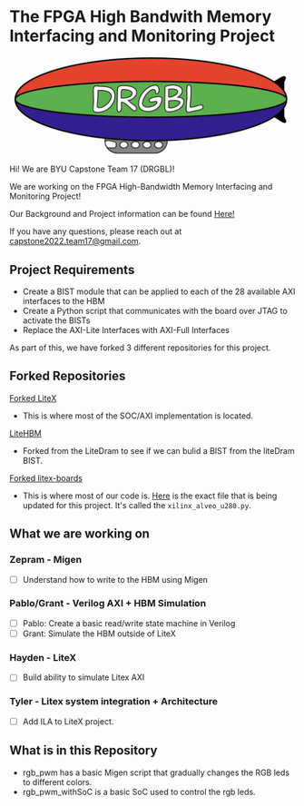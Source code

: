 # The FPGA High Bandwith Memory Interfacing and Monitoring Project

![DRGBL Logo](/docs/Photos/Drgbl_Logo.jpeg)

Hi! We are BYU Capstone Team 17 (DRGBL)!

We are working on the FPGA High-Bandwidth Memory Interfacing and Monitoring Project!

Our Background and Project information can be found [Here!](/docs/background.md)

If you have any questions, please reach out at capstone2022.team17@gmail.com.

## Project Requirements
* Create a BIST module that can be applied to each of the 28 available AXI interfaces to the HBM
* Create a Python script that communicates with the board over JTAG to activate the BISTs
* Replace the AXI-Lite Interfaces with AXI-Full Interfaces

As part of this, we have forked 3 different repositories for this project.
## Forked Repositories
[Forked LiteX](https://github.com/Capstone2022Team17/litex)

* This is where most of the SOC/AXI implementation is located.

[LiteHBM](https://github.com/Capstone2022Team17/litehbm)

* Forked from the LiteDram to see if we can bulid a BIST from the liteDram BIST.

[Forked litex-boards](https://github.com/Capstone2022Team17/litex-boards)

* This is where most of our code is. [Here](https://github.com/Capstone2022Team17/litex-boards/blob/master/litex_boards/targets/xilinx_alveo_u280.py) is the exact file that is being updated for this project. It's called the `xilinx_alveo_u280.py`.

## What we are working on

### Zepram - Migen

- [ ] Understand how to write to the HBM using Migen

### Pablo/Grant - Verilog AXI + HBM Simulation

- [ ] Pablo: Create a basic read/write state machine in Verilog
- [ ] Grant: Simulate the HBM outside of LiteX

### Hayden - LiteX

- [ ] Build ability to simulate Litex AXI

### Tyler - Litex system integration + Architecture

- [ ] Add ILA to LiteX project.


## What is in this Repository
* rgb_pwm has a basic Migen script that gradually changes the RGB leds to different colors.
* rgb_pwm_withSoC is a basic SoC used to control the rgb leds.

